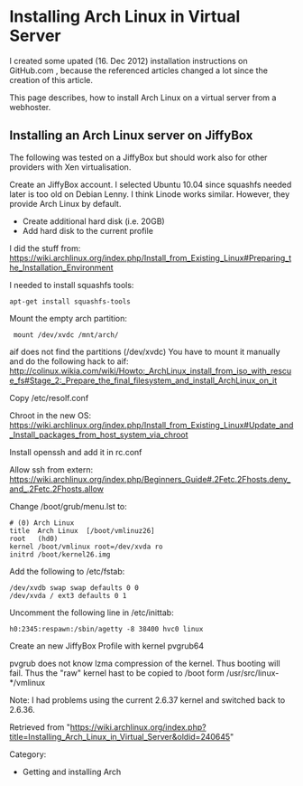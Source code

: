 Installing Arch Linux in Virtual Server
=======================================

  
 I created some upated (16. Dec 2012) installation instructions on
GitHub.com , because the referenced articles changed a lot since the
creation of this article.

This page describes, how to install Arch Linux on a virtual server from
a webhoster.

Installing an Arch Linux server on JiffyBox
-------------------------------------------

The following was tested on a JiffyBox but should work also for other
providers with Xen virtualisation.

Create an JiffyBox account. I selected Ubuntu 10.04 since squashfs
needed later is too old on Debian Lenny. I think Linode works similar.
However, they provide Arch Linux by default.

-   Create additional hard disk (i.e. 20GB)
-   Add hard disk to the current profile

I did the stuff from:
https://wiki.archlinux.org/index.php/Install_from_Existing_Linux#Preparing_the_Installation_Environment

I needed to install squashfs tools:

    apt-get install squashfs-tools

Mount the empty arch partition:

     mount /dev/xvdc /mnt/arch/

aif does not find the partitions (/dev/xvdc) You have to mount it
manually and do the following hack to aif:
http://colinux.wikia.com/wiki/Howto:_ArchLinux_install_from_iso_with_rescue_fs#Stage_2:_Prepare_the_final_filesystem_and_install_ArchLinux_on_it

Copy /etc/resolf.conf

Chroot in the new OS:
https://wiki.archlinux.org/index.php/Install_from_Existing_Linux#Update_and_Install_packages_from_host_system_via_chroot

Install openssh and add it in rc.conf

Allow ssh from extern:
https://wiki.archlinux.org/index.php/Beginners_Guide#.2Fetc.2Fhosts.deny_and_.2Fetc.2Fhosts.allow

Change /boot/grub/menu.lst to:

    # (0) Arch Linux
    title  Arch Linux  [/boot/vmlinuz26]
    root   (hd0)
    kernel /boot/vmlinux root=/dev/xvda ro
    initrd /boot/kernel26.img

Add the following to /etc/fstab:

    /dev/xvdb swap swap defaults 0 0                                                
    /dev/xvda / ext3 defaults 0 1 

Uncomment the following line in /etc/inittab:

    h0:2345:respawn:/sbin/agetty -8 38400 hvc0 linux

Create an new JiffyBox Profile with kernel pvgrub64

pvgrub does not know lzma compression of the kernel. Thus booting will
fail. Thus the "raw" kernel hast to be copied to /boot form
/usr/src/linux-*/vmlinux

Note: I had problems using the current 2.6.37 kernel and switched back
to 2.6.36.

Retrieved from
"https://wiki.archlinux.org/index.php?title=Installing_Arch_Linux_in_Virtual_Server&oldid=240645"

Category:

-   Getting and installing Arch
